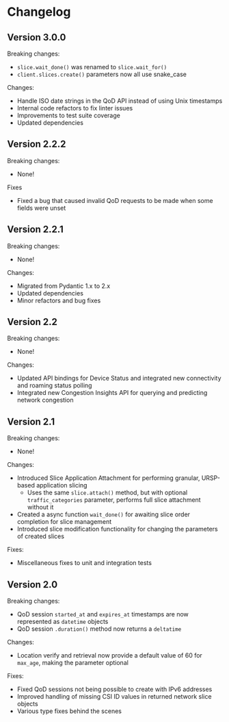 
# Changelog

## Version 3.0.0

Breaking changes:
- `slice.wait_done()` was renamed to `slice.wait_for()`
- `client.slices.create()` parameters now all use snake_case

Changes:
- Handle ISO date strings in the QoD API instead of using Unix timestamps
- Internal code refactors to fix linter issues
- Improvements to test suite coverage
- Updated dependencies

## Version 2.2.2

Breaking changes:
- None!

Fixes
- Fixed a bug that caused invalid QoD requests to be made when some fields were unset

## Version 2.2.1

Breaking changes:
- None!

Changes:
- Migrated from Pydantic 1.x to 2.x
- Updated dependencies
- Minor refactors and bug fixes

## Version 2.2

Breaking changes:
- None!

Changes:
- Updated API bindings for Device Status and integrated new connectivity and roaming status polling
- Integrated new Congestion Insights API for querying and predicting network congestion

## Version 2.1

Breaking changes:
- None!

Changes:
- Introduced Slice Application Attachment for performing granular, URSP-based application slicing
  - Uses the same `slice.attach()` method, but with optional `traffic_categories` parameter, performs full slice attachment without it
- Created a async function `wait_done()` for awaiting slice order completion for slice management
- Introduced slice modification functionality for changing the parameters of created slices

Fixes:
- Miscellaneous fixes to unit and integration tests

## Version 2.0

Breaking changes:
- QoD session `started_at` and `expires_at` timestamps are now represented as `datetime` objects
- QoD session `.duration()` method now returns a `deltatime`

Changes:
- Location verify and retrieval now provide a default value of 60 for `max_age`, making the parameter optional

Fixes:
- Fixed QoD sessions not being possible to create with IPv6 addresses
- Improved handling of missing CSI ID values in returned network slice objects
- Various type fixes behind the scenes

